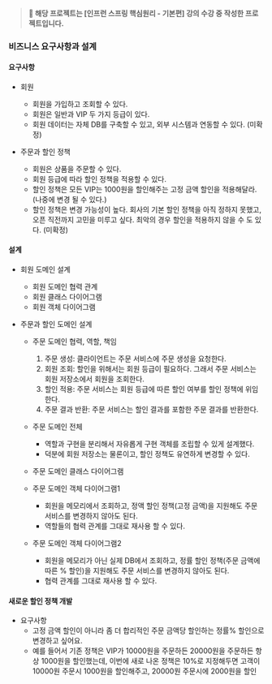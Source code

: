 > #### 📍 해당 프로젝트는 [인프런 스프링 핵심원리 - 기본편] 강의 수강 중 작성한 프로젝트입니다.

### 비즈니스 요구사항과 설계

#### 요구사항

- 회원
    - 회원을 가입하고 조회할 수 있다.
    - 회원은 일반과 VIP 두 가지 등급이 있다.
    - 회원 데이터는 자체 DB를 구축할 수 있고, 외부 시스템과 연동할 수 있다. (미확정)


- 주문과 할인 정책
    - 회원은 상품을 주문할 수 있다.
    - 회원 등급에 따라 할인 정책을 적용할 수 있다.
    - 할인 정책은 모든 VIP는 1000원을 할인해주는 고정 금액 할인을 적용해달라. (나중에 변경 될 수 있다.)
    - 할인 정책은 변경 가능성이 높다. 회사의 기본 할인 정책을 아직 정하지 못했고, 오픈 직전까지 고민을 미루고 싶다. 최악의 경우 할인을 적용하지 않을 수 도 있다. (미확정)

#### 설계

- 회원 도메인 설계
    - 회원 도메인 협력 관계
    - 회원 클래스 다이어그램
    - 회원 객체 다이어그램


- 주문과 할인 도메인 설계
    - 주문 도메인 협력, 역할, 책임
        1. 주문 생성: 클라이언트는 주문 서비스에 주문 생성을 요청한다.
        2. 회원 조회: 할인을 위해서는 회원 등급이 필요하다. 그래서 주문 서비스는 회원 저장소에서 회원을 조회한다.
        3. 할인 적용: 주문 서비스는 회원 등급에 따른 할인 여부를 할인 정책에 위임한다.
        4. 주문 결과 반환: 주문 서비스는 할인 결과를 포함한 주문 결과를 반환한다.

    - 주문 도메인 전체
        - 역할과 구현을 분리해서 자유롭게 구현 객체를 조립할 수 있게 설계했다.
        - 덕분에 회원 저장소는 물론이고, 할인 정책도 유연하게 변경할 수 있다.

    - 주문 도메인 클래스 다이어그램
    - 주문 도메인 객체 다이어그램1
        - 회원을 메모리에서 조회하고, 정액 할인 정책(고정 금액)을 지원해도 주문 서비스를 변경하지 않아도 된다.
        - 역할들의 협력 관계를 그대로 재사용 할 수 있다.
    - 주문 도메인 객체 다이어그램2
        - 회원을 메모리가 아닌 실제 DB에서 조회하고, 정률 할인 정책(주문 금액에 따른 % 할인)을 지원해도 주문 서비스를 변경하지 않아도 된다.
        - 협력 관계를 그대로 재사용 할 수 있다.

#### 새로운 할인 정책 개발

- 요구사항
    - 고정 금액 할인이 아니라 좀 더 합리적인 주문 금액당 할인하는 정률% 할인으로 변경하고 싶어요.
    - 예를 들어서 기존 정책은 VIP가 10000원을 주문하든 20000원을 주문하든 항상 1000원을 할인했는데, 이번에 새로 나온 정책은 10%로 지정해두면 고객이 10000원 주문시 1000원을
      할인해주고, 20000원 주문시에 2000원을 할인
